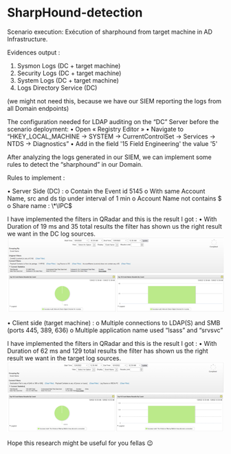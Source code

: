 # SharpHound-detection

Scenario execution:
Exécution of sharphound from target machine in AD Infrastructure.

Evidences output :
1.	Sysmon Logs (DC + target machine)
2.	Security Logs (DC + target machine)
3.	System Logs  (DC + target machine)
4.	Logs Directory Service (DC)

(we might not need this, because we have our SIEM reporting the logs from all Domain endpoints)

The configuration needed for LDAP auditing on the “DC” Server before the scenario deployment: 
•	Open « Registry Editor » 
•	Navigate to “HKEY_LOCAL_MACHINE -> SYSTEM -> CurrentControlSet -> Services -> NTDS -> Diagnostics”
•	Add in the field '15 Field Engineering' the value '5'


After analyzing the logs generated in our SIEM, we can implement some rules to detect the “sharphound” in our Domain. 

Rules to implement :

•	Server Side (DC) : 
o	Contain the Event id 5145
o	With same Account Name, src and ds tip under interval of 1 min
o	Account Name not contains $
o	Share name : \\*\IPC$


I have implemented the filters in QRadar and this is the result I got : 
•	With Duration of 19 ms and 35 total results the filter has shown us the right result we want in the DC log sources.
![alt text](https://github.com/chnz2k/SharpHound-detection/blob/main/1.png?raw=true)

 
•	Client side (target machine) :
o	Multiple connections to LDAP(S) and SMB  (ports 445, 389, 636)
o	Multiple application name used “lsass” and “srvsvc”

I have implemented the filters in QRadar and this is the result I got : 
•	With Duration of 62 ms and 129 total results the filter has shown us the right result we want in the target log sources.
![alt text](https://github.com/chnz2k/SharpHound-detection/blob/main/2.png?raw=true)
 

Hope this research might be useful for you fellas 😉
